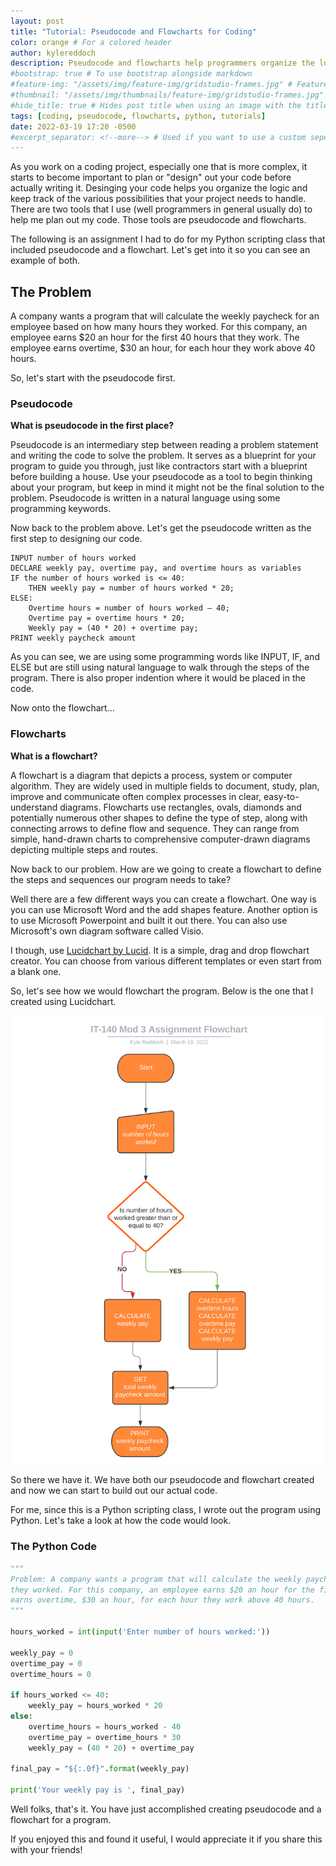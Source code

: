 ```yaml
---
layout: post
title: "Tutorial: Pseudocode and Flowcharts for Coding"
color: orange # For a colored header
author: kylereddoch
description: Pseudocode and flowcharts help programmers organize the logic of thier programs. Let's take a look how to create both with a real world problem.
#bootstrap: true # To use bootstrap alongside markdown
#feature-img: "/assets/img/feature-img/gridstudio-frames.jpg" # Featured image in post header
#thumbnail: "/assets/img/thumbnails/feature-img/gridstudio-frames.jpg" # Thumbnail for post in blog list
#hide_title: true # Hides post title when using an image with the title in it
tags: [coding, pseudocode, flowcharts, python, tutorials]
date: 2022-03-19 17:20 -0500
#excerpt_separator: <!--more--> # Used if you want to use a custom seperator (put the seperator in the post where you want it)
---
```


As you work on a coding project, especially one that is more complex, it starts to become important to plan or "design" out your code before actually writing it. Desinging your code helps you organize the logic and keep track of the various possibilities that your project needs to handle. There are two tools that I use (well programmers in general usually do) to help me plan out my code. Those tools are pseudocode and flowcharts.

The following is an assignment I had to do for my Python scripting class that included pseudocode and a flowchart. Let's get into it so you can see an example of both.

## The Problem

A company wants a program that will calculate the weekly paycheck for an employee based on how many hours they worked. For this company, an employee earns $20 an hour for the first 40 hours that they work. The employee earns overtime, $30 an hour, for each hour they work above 40 hours.

So, let's start with the pseudocode first.

### Pseudocode

**What is pseudocode in the first place?**

Pseudocode is an intermediary step between reading a problem statement and writing the code to solve the problem. It serves as a blueprint for your program to guide you through, just like contractors start with a blueprint before building a house. Use your pseudocode as a tool to begin thinking about your program, but keep in mind it might not be the final solution to the problem. Pseudocode is written in a natural language using some programming keywords.

Now back to the problem above. Let's get the pseudocode written as the first step to designing our code.

```text
INPUT number of hours worked
DECLARE weekly pay, overtime pay, and overtime hours as variables
IF the number of hours worked is <= 40:
	THEN weekly pay = number of hours worked * 20;
ELSE:
	Overtime hours = number of hours worked – 40;
	Overtime pay = overtime hours * 20;
	Weekly pay = (40 * 20) + overtime pay;
PRINT weekly paycheck amount
```

As you can see, we are using some programming words like INPUT, IF, and ELSE but are still using natural language to walk through the steps of the program. There is also proper indention where it would be placed in the code.

Now onto the flowchart...

### Flowcharts

**What is a flowchart?**

A flowchart is a diagram that depicts a process, system or computer algorithm. They are widely used in multiple fields to document, study, plan, improve and communicate often complex processes in clear, easy-to-understand diagrams. Flowcharts use rectangles, ovals, diamonds and potentially numerous other shapes to define the type of step, along with connecting arrows to define flow and sequence. They can range from simple, hand-drawn charts to comprehensive computer-drawn diagrams depicting multiple steps and routes.

Now back to our problem. How are we going to create a flowchart to define the steps and sequences our program needs to take?

Well there are a few different ways you can create a flowchart. One way is you can use Microsoft Word and the add shapes feature. Another option is to use Microsoft Powerpoint and built it out there. You can also use Microsoft's own diagram software called Visio.

I though, use [Lucidchart by Lucid](https://www.lucidchart.com/pages/). It is a simple, drag and drop flowchart creator. You can choose from various different templates or even start from a blank one.

So, let's see how we would flowchart the program. Below is the one that I created using Lucidchart.

![Flowchart for Weekly Pay Program Senario](/assets/img/flowchart-weekly-pay-program.svg)

So there we have it. We have both our pseudocode and flowchart created and now we can start to build out our actual code.

For me, since this is a Python scripting class, I wrote out the program using Python. Let's take a look at how the code would look.

### The Python Code

``` python
"""
Problem: A company wants a program that will calculate the weekly paycheck for an employee based on how many hours
they worked. For this company, an employee earns $20 an hour for the first 40 hours that t60hey work. The employee
earns overtime, $30 an hour, for each hour they work above 40 hours.
"""

hours_worked = int(input('Enter number of hours worked:'))

weekly_pay = 0
overtime_pay = 0
overtime_hours = 0

if hours_worked <= 40:
    weekly_pay = hours_worked * 20
else:
    overtime_hours = hours_worked - 40
    overtime_pay = overtime_hours * 30
    weekly_pay = (40 * 20) + overtime_pay

final_pay = "${:.0f}".format(weekly_pay)

print('Your weekly pay is ', final_pay)
```

Well folks, that's it. You have just accomplished creating pseudocode and a flowchart for a program.

If you enjoyed this and found it useful, I would appreciate it if you share this with your friends!

